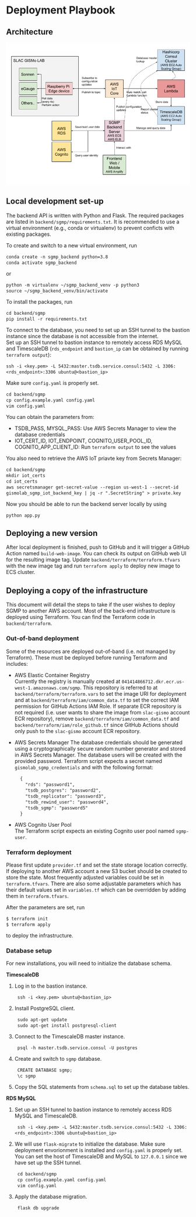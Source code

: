# Deployment Playbook

## Architecture

![Architecture diagram](./architecture.png)

## Local development set-up

The backend API is written with Python and Flask. The required packages are listed in `backend/sgmp/requirements.txt`. It is recommended to use a virtual environment (e.g., conda or virtualenv) to prevent conficts with existing packages.

To create and switch to a new virtual environment, run
```
conda create -n sgmp_backend python=3.8
conda activate sgmp_backend
```
or
```
python -m virtualenv ~/sgmp_backend_venv -p python3
source ~/sgmp_backend_venv/bin/activate
```

To install the packages, run
```
cd backend/sgmp
pip install -r requirements.txt
```

To connect to the database, you need to set up an SSH tunnel to the bastion instance since the database is not accessible from the internet.  
Set up an SSH tunnel to bastion instance to remotely access RDS MySQL and TimescaleDB (`rds_endpoint` and `bastion_ip` can be obtained by running `terraform output`):
```
ssh -i <key.pem> -L 5432:master.tsdb.service.consul:5432 -L 3306:<rds_endpoint>:3306 ubuntu@<bastion_ip>
```

Make sure `config.yaml` is properly set.
```
cd backend/sgmp
cp config.example.yaml config.yaml
vim config.yaml
```

You can obtain the parameters from:
- TSDB_PASS, MYSQL_PASS: Use AWS Secrets Manager to view the database credentials
- IOT_CERT_ID, IOT_ENDPOINT, COGNITO_USER_POOL_ID, COGNITO_APP_CLIENT_ID: Run `terraform output` to see the values

You also need to retrieve the AWS IoT priavte key from Secrets Manager:
```
cd backend/sgmp
mkdir iot_certs
cd iot_certs
aws secretsmanager get-secret-value --region us-west-1 --secret-id gismolab_sgmp_iot_backend_key | jq -r ".SecretString" > private.key
```

Now you should be able to run the backend server locally by using
```
python app.py
```

## Deploying a new version

After local deployment is finished, push to GitHub and it will trigger a GitHub Action named `build-web-image`. You can check its output on GitHub web UI for the resulting image tag. Update `backend/terraform/terraform.tfvars` with the new image tag and run `terraform apply` to deploy new image to ECS cluster.

## Deploying a copy of the infrastructure

This document will detail the steps to take if the user wishes to deploy SGMP to another AWS account. Most of the back-end infrastructure is deployed using Terraform. You can find the Terraform code in `backend/terraform`.

### Out-of-band deployment

Some of the resources are deployed out-of-band (i.e. not managed by Terraform). These must be deployed before running Terraform and includes:

- AWS Elastic Container Registry  
  Currently the registry is manually created at `041414866712.dkr.ecr.us-west-1.amazonaws.com/sgmp`.
  This repository is referred to at `backend/terraform/terraform.vars` to set the image URI for deployment and at `backend/terraform/iam/common_data.tf` to set the correct IAM permission for GitHub Actions IAM Role. If separate ECR repository is not required (i.e. user wants to share the image from `slac-gismo` account ECR repository), remove `backend/terraform/iam/common_data.tf` and `backend/terraform/iam/role_github.tf` since GitHub Actions should only push to the `slac-gismo` account ECR repository.
- AWS Secrets Manager
  The database credentials should be generated using a cryptographically secure random number generator and stored in AWS Secrets Manager. The database users will be created with the provided password. Terraform script expects a secret named `gismolab_sgmp_credentials` and with the following format:

        {
          "rds": "password1",
          "tsdb_postgres": "password2",
          "tsdb_replicator": "password3",
          "tsdb_rewind_user": "password4",
          "tsdb_sgmp": "password5"
        }

- AWS Cognito User Pool  
  The Terraform script expects an existing Cognito user pool named `sgmp-user`.

### Terraform deployment

Please first update `provider.tf` and set the state storage location correctly. If deploying to another AWS account a new S3 bucket should be created to store the state. Most frequently adjusted variables could be set in `terraform.tfvars`. There are also some adjustable parameters which has their default values set in `variables.tf` which can be overridden by adding them in `terraform.tfvars`.

After the parameters are set, run
```
$ terraform init
$ terraform apply
```
to deploy the infrastructure.

### Database setup

For new installations, you will need to initialize the database schema.

**TimescaleDB**  
1. Log in to the bastion instance.

        ssh -i <key.pem> ubuntu@<bastion_ip>

2. Install PostgreSQL client.

        sudo apt-get update
        sudo apt-get install postgresql-client

3. Connect to the TimescaleDB master instance.

        psql -h master.tsdb.service.consul -U postgres

4. Create and switch to `sgmp` database.

        CREATE DATABASE sgmp;
        \c sgmp

5. Copy the SQL statements from `schema.sql` to set up the database tables.

**RDS MySQL**
1. Set up an SSH tunnel to bastion instance to remotely access RDS MySQL and TimescaleDB.

        ssh -i <key.pem> -L 5432:master.tsdb.service.consul:5432 -L 3306:<rds_endpoint>:3306 ubuntu@<bastion_ip>

2. We will use `flask-migrate` to initialize the database. Make sure deployment envorionment is installed and `config.yaml` is properly set.
   You can set the host of TimescaleDB and MySQL to `127.0.0.1` since we have set up the SSH tunnel.

        cd backend/sgmp
        cp config.example.yaml config.yaml
        vim config.yaml

3. Apply the database migration.

        flask db upgrade